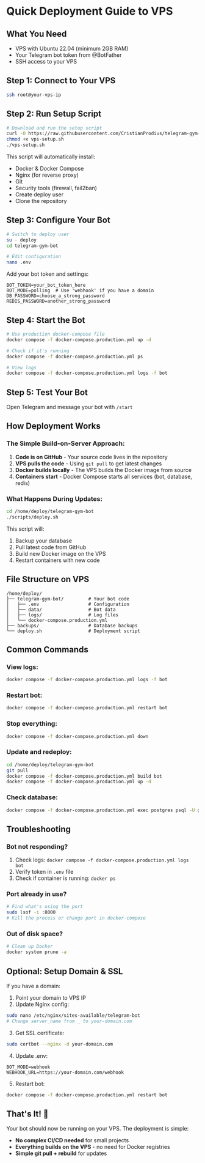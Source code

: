 # Quick Deployment Guide to VPS

## What You Need
- VPS with Ubuntu 22.04 (minimum 2GB RAM)
- Your Telegram bot token from @BotFather
- SSH access to your VPS

## Step 1: Connect to Your VPS
```bash
ssh root@your-vps-ip
```

## Step 2: Run Setup Script
```bash
# Download and run the setup script
curl -O https://raw.githubusercontent.com/CristianProdius/telegram-gym-bot/main/scripts/vps-setup.sh
chmod +x vps-setup.sh
./vps-setup.sh
```

This script will automatically install:
- Docker & Docker Compose
- Nginx (for reverse proxy)
- Git
- Security tools (firewall, fail2ban)
- Create deploy user
- Clone the repository

## Step 3: Configure Your Bot
```bash
# Switch to deploy user
su - deploy
cd telegram-gym-bot

# Edit configuration
nano .env
```

Add your bot token and settings:
```env
BOT_TOKEN=your_bot_token_here
BOT_MODE=polling  # Use 'webhook' if you have a domain
DB_PASSWORD=choose_a_strong_password
REDIS_PASSWORD=another_strong_password
```

## Step 4: Start the Bot
```bash
# Use production docker-compose file
docker compose -f docker-compose.production.yml up -d

# Check if it's running
docker compose -f docker-compose.production.yml ps

# View logs
docker compose -f docker-compose.production.yml logs -f bot
```

## Step 5: Test Your Bot
Open Telegram and message your bot with `/start`

## How Deployment Works

### The Simple Build-on-Server Approach:
1. **Code is on GitHub** - Your source code lives in the repository
2. **VPS pulls the code** - Using `git pull` to get latest changes
3. **Docker builds locally** - The VPS builds the Docker image from source
4. **Containers start** - Docker Compose starts all services (bot, database, redis)

### What Happens During Updates:
```bash
cd /home/deploy/telegram-gym-bot
./scripts/deploy.sh
```

This script will:
1. Backup your database
2. Pull latest code from GitHub
3. Build new Docker image on the VPS
4. Restart containers with new code

## File Structure on VPS
```
/home/deploy/
├── telegram-gym-bot/         # Your bot code
│   ├── .env                  # Configuration
│   ├── data/                 # Bot data
│   ├── logs/                 # Log files
│   └── docker-compose.production.yml
├── backups/                  # Database backups
└── deploy.sh                 # Deployment script
```

## Common Commands

### View logs:
```bash
docker compose -f docker-compose.production.yml logs -f bot
```

### Restart bot:
```bash
docker compose -f docker-compose.production.yml restart bot
```

### Stop everything:
```bash
docker compose -f docker-compose.production.yml down
```

### Update and redeploy:
```bash
cd /home/deploy/telegram-gym-bot
git pull
docker compose -f docker-compose.production.yml build bot
docker compose -f docker-compose.production.yml up -d
```

### Check database:
```bash
docker compose -f docker-compose.production.yml exec postgres psql -U gymbot
```

## Troubleshooting

### Bot not responding?
1. Check logs: `docker compose -f docker-compose.production.yml logs bot`
2. Verify token in `.env` file
3. Check if container is running: `docker ps`

### Port already in use?
```bash
# Find what's using the port
sudo lsof -i :8000
# Kill the process or change port in docker-compose
```

### Out of disk space?
```bash
# Clean up Docker
docker system prune -a
```

## Optional: Setup Domain & SSL

If you have a domain:

1. Point your domain to VPS IP
2. Update Nginx config:
```bash
sudo nano /etc/nginx/sites-available/telegram-bot
# Change server_name from _ to your-domain.com
```

3. Get SSL certificate:
```bash
sudo certbot --nginx -d your-domain.com
```

4. Update .env:
```env
BOT_MODE=webhook
WEBHOOK_URL=https://your-domain.com/webhook
```

5. Restart bot:
```bash
docker compose -f docker-compose.production.yml restart bot
```

## That's It! 🎉

Your bot should now be running on your VPS. The deployment is simple:
- **No complex CI/CD needed** for small projects
- **Everything builds on the VPS** - no need for Docker registries
- **Simple git pull + rebuild** for updates